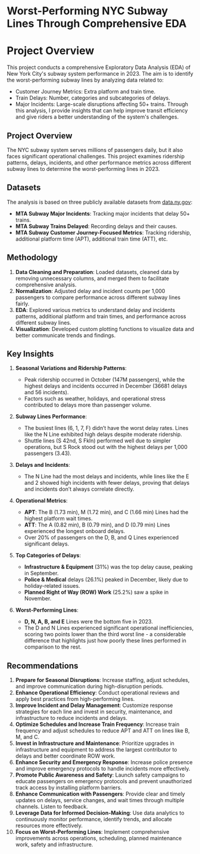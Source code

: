 # Worst-Performing NYC Subway Lines Through Comprehensive EDA

# Project Overview
This project conducts a comprehensive Exploratory Data Analysis (EDA) of New York City's subway system performance in 2023. The aim is to identify the worst-performing subway lines by analyzing data related to:
- Customer Journey Metrics: Extra platform and train time.
- Train Delays: Number, categories and subcategories of delays.
- Major Incidents: Large-scale disruptions affecting 50+ trains.
Through this analysis, I provide insights that can help improve transit efficiency and give riders a better understanding of the system's challenges.

## Project Overview
The NYC subway system serves millions of passengers daily, but it also faces significant operational challenges. This project examines ridership patterns, delays, incidents, and other performance metrics across different subway lines to determine the worst-performing lines in 2023.

## Datasets
The analysis is based on three publicly available datasets from [data.ny.gov](https://data.ny.gov):
- **MTA Subway Major Incidents**: Tracking major incidents that delay 50+ trains.
- **MTA Subway Trains Delayed**: Recording delays and their causes.
- **MTA Subway Customer Journey-Focused Metrics**: Tracking ridership, additional platform time (APT), additional train time (ATT), etc.

## Methodology
1. **Data Cleaning and Preparation**: Loaded datasets, cleaned data by removing unnecessary columns, and merged them to facilitate comprehensive analysis.
2. **Normalization**: Adjusted delay and incident counts per 1,000 passengers to compare performance across different subway lines fairly.
3. **EDA**: Explored various metrics to understand delay and incidents patterns, additional platform and train times, and performance across different subway lines.
4. **Visualization**: Developed custom plotting functions to visualize data and better communicate trends and findings.

## Key Insights
1. **Seasonal Variations and Ridership Patterns**: 
   - Peak ridership occurred in October (147M passengers), while the highest delays and incidents occurred in December (36681 delays and 56 incidents).
   - Factors such as weather, holidays, and operational stress contributed to delays more than passenger volume.

2. **Subway Lines Performance**:
   - The busiest lines (6, 1, 7, F) didn’t have the worst delay rates. Lines like the N Line exhibited high delays despite moderate ridership.
   - Shuttle lines (S 42nd, S Fkln) performed well due to simpler operations, but S Rock stood out with the highest delays per 1,000 passengers (3.43).

3. **Delays and Incidents**:
   - The N Line had the most delays and incidents, while lines like the E and 2 showed high incidents with fewer delays, proving that delays and incidents don’t always correlate directly.

4. **Operational Metrics**:
   - **APT**: The B (1.73 min), M (1.72 min), and C (1.66 min) Lines had the highest platform wait times.
   - **ATT**: The A (0.82 min), B (0.79 min), and D (0.79 min) Lines experienced the longest onboard delays.
   - Over 20% of passengers on the D, B, and Q Lines experienced significant delays.

5. **Top Categories of Delays**:
   - **Infrastructure & Equipment** (31%) was the top delay cause, peaking in September.
   - **Police & Medical** delays (26.1%) peaked in December, likely due to holiday-related issues.
   - **Planned Right of Way (ROW) Work** (25.2%) saw a spike in November.

6. **Worst-Performing Lines**:
   - **D, N, A, B, and E** Lines were the bottom five in 2023.
   - The D and N Lines experienced significant operational inefficiencies, scoring two points lower than the third worst line - a considerable difference that highlights just how poorly these lines performed in comparison to the rest.

## Recommendations
1. **Prepare for Seasonal Disruptions**: Increase staffing, adjust schedules, and improve communication during high-disruption periods.
2. **Enhance Operational Efficiency**: Conduct operational reviews and apply best practices from high-performing lines.
3. **Improve Incident and Delay Management**: Customize response strategies for each line and invest in security, maintenance, and infrastructure to reduce incidents and delays.
4. **Optimize Schedules and Increase Train Frequency**: Increase train frequency and adjust schedules to reduce APT and ATT on lines like B, M, and C.
5. **Invest in Infrastructure and Maintenance**: Prioritize upgrades in infrastructure and equipment to address the largest contributor to delays and better coordinate ROW work.
6. **Enhance Security and Emergency Response**: Increase police presence and improve emergency protocols to handle incidents more effectively.
7. **Promote Public Awareness and Safety**: Launch safety campaigns to educate passengers on emergency protocols and prevent unauthorized track access by installing platform barriers.
8. **Enhance Communication with Passengers**: Provide clear and timely updates on delays, service changes, and wait times through multiple channels. Listen to feedback.
9. **Leverage Data for Informed Decision-Making**: Use data analytics to continuously monitor performance, identify trends, and allocate resources more effectively.
10. **Focus on Worst-Performing Lines**: Implement comprehensive improvements across operations, scheduling, planned maintenance work, safety and infrastructure.
